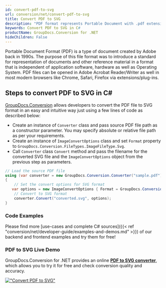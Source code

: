 ```yaml
---
id: convert-pdf-to-svg
url: conversion/net/convert-pdf-to-svg
title: Convert PDF to SVG
description: "PDF format represents Portable Document with .pdf extension. Learn how to convert PDF to SVG file programmatically in C# language using GroupDocs.Conversion for .NET library."
keywords: Convert PDF to SVG in C#
productName: GroupDocs.Conversion for .NET
hideChildren: False
---
```


Portable Document Format (PDF) is a type of document created by Adobe back in 1990s. The purpose of this file format was to introduce a standard for representation of documents and other reference material in a format that is independent of application software, hardware as well as Operating System. PDF files can be opened in Adobe Acrobat Reader/Writer as well in most modern browsers like Chrome, Safari, Firefox via extensions/plug-ins.

## Steps to convert PDF to SVG in C#

[GroupDocs.Conversion](https://products.groupdocs.com/conversion/net) allows developers to convert the PDF file to SVG format in an easy and intuitive way just using a few lines of code as described below:

* Create an instance of `Converter` class and pass source PDF file path as a constructor parameter. You may specify absolute or relative file path as per your requirements. 
* Create an instance of `ImageConvertOptions` class and set `Format` property to `GroupDocs.Conversion.FileTypes.ImageFileType.Svg`.
* Call `Converter` class `Convert` method and pass the filename for the converted SVG file and the `ImageConvertOptions` object from the previous step as parameters.

```csharp
// Load the source PDF file
using (var converter = new GroupDocs.Conversion.Converter("sample.pdf"))
{
    // Set the convert options for SVG format
   var options = new ImageConvertOptions { Format = GroupDocs.Conversion.FileTypes.ImageFileType.Svg };
    // Convert to SVG format
    converter.Convert("converted.svg", options);
}
```

### Code Examples

Please find more [use-cases and complete C# sources]({{< ref "conversion/net/developer-guide/examples-and-demos.md" >}}) of our backend and frontend examples and try them for free!

### PDF to SVG Live Demo

GroupDocs.Conversion for .NET provides an online [**PDF to SVG converter**](https://products.groupdocs.app/conversion/pdf-to-svg), which allows you to try it for free and check conversion quality and accuracy.

[!["Convert PDF to SVG"](conversion/net/images/convert-to-svg/convert-pdf-to-svg.png)](https://products.groupdocs.app/conversion/pdf-to-svg)